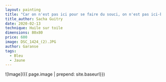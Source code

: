 ```yaml
---
layout: painting
title: "Car on n'est pas ici pour se faire du souci, on n'est pas ici-bas pour se faire du tracas. Amusez-vous comme des fous, la vie passera comme un rêve..." 
title_author: Sacha Guitry
date: 2020-02-13
technique: Huile sur toile
dimensions: 80x80
price: 600
image: DSC_1424_(2).JPG
author: Garanse
tags:
  - Bleu
  - Jaune
---
```

![Image]({{ page.image | prepend: site.baseurl}})